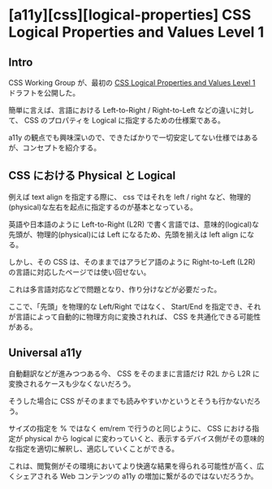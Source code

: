 # [a11y][css][logical-properties] CSS Logical Properties and Values Level 1

## Intro

CSS Working Group が、最初の [CSS Logical Properties and Values Level 1](https://drafts.csswg.org/css-logical/) ドラフトを公開した。

簡単に言えば、言語における Left-to-Right / Right-to-Left などの違いに対して、 CSS のプロパティを Logical に指定するための仕様案である。

a11y の観点でも興味深いので、できたばかりで一切安定してない仕様ではあるが、コンセプトを紹介する。



## CSS における Physical と Logical

例えば text align を指定する際に、 css ではそれを left / right など、物理的(physical)な左右を起点に指定するのが基本となっている。

英語や日本語のように Left-to-Right (L2R) で書く言語では、意味的(logical)な先頭が、物理的(physical)には Left になるため、先頭を揃えは left align になる。

しかし、その CSS は、そのままではアラビア語のように Right-to-Left (L2R) の言語に対応したページでは使い回せない。

これは多言語対応などで問題となり、作り分けなどが必要だった。

ここで、「先頭」を物理的な Left/Right ではなく、 Start/End を指定でき、それが言語によって自動的に物理方向に変換されれば、 CSS を共通化できる可能性がある。



## Universal a11y

自動翻訳などが進みつつある今、 CSS をそのままに言語だけ R2L から L2R に変換されるケースも少なくないだろう。

そうした場合に CSS がそのままでも読みやすいかというとそうも行かないだろう。

サイズの指定を % ではなく em/rem で行うのと同じように、 CSS における指定が physical から logical に変わっていくと、表示するデバイス側がその意味的な指定を適切に解釈し、適応していくことができる。

これは、閲覧側がその環境においてより快適な結果を得られる可能性が高く、広くシェアされる Web コンテンツの a11y の増加に繋がるのではないだろうか。
